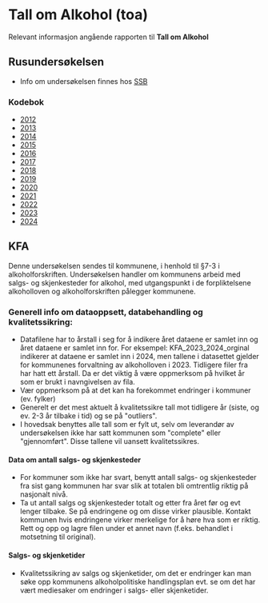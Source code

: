 # Tall om Alkohol (toa)
Relevant informasjon angående rapporten til **Tall om Alkohol**

## Rusundersøkelsen
- Info om undersøkelsen finnes hos [SSB](https://www.ssb.no/helse/undersokelsen-om-tobakk-og-rusmiddelbruk-i-norge)

### Kodebok
- [2012](https://folkehelsestats.github.io/toa/rus2012)
- [2013](https://folkehelsestats.github.io/toa/rus2013)
- [2014](https://folkehelsestats.github.io/toa/rus2014)
- [2015](https://folkehelsestats.github.io/toa/rus2015)
- [2016](https://folkehelsestats.github.io/toa/rus2016)
- [2017](https://folkehelsestats.github.io/toa/rus2017)
- [2018](https://folkehelsestats.github.io/toa/rus2018)
- [2019](https://folkehelsestats.github.io/toa/rus2019)
- [2020](https://folkehelsestats.github.io/toa/rus2020)
- [2021](https://folkehelsestats.github.io/toa/rus2021)
- [2022](https://folkehelsestats.github.io/toa/rus2022)
- [2023](https://folkehelsestats.github.io/toa/rus2023)
- [2024](https://folkehelsestats.github.io/toa/rus2024)

## KFA
Denne undersøkelsen sendes til kommunene, i henhold til §7-3  i alkoholforskriften. Undersøkelsen handler om kommunens arbeid med salgs- og skjenkesteder for alkohol, med utgangspunkt i de forpliktelsene alkoholloven og alkoholforskriften pålegger kommunene. 

### Generell info om dataoppsett, databehandling og kvalitetssikring:
- Datafilene har to årstall i seg for å indikere året dataene er samlet inn og året dataene er samlet inn for. For eksempel: KFA_2023_2024_orginal indikerer at dataene er samlet inn i 2024, men tallene i datasettet gjelder for kommunenes forvaltning av alkoholloven i 2023. Tidligere filer fra har hatt ett årstall. Da er det viktig å være oppmerksom på hvilket år som er brukt i navngivelsen av fila. 
- Vær oppmerksom på at det kan ha forekommet endringer i kommuner (ev. fylker)
- Generelt er det mest aktuelt å kvalitetssikre tall mot tidligere år (siste, og ev. 2-3 år tilbake i tid) og se på "outliers". 
- I hovedsak benyttes alle tall som er fylt ut, selv om leverandør av undersøkelsen ikke har satt kommunen som "complete" eller "gjennomført". Disse tallene vil uansett kvalitetssikres.

#### Data om antall salgs- og skjenkesteder
- For kommuner som ikke har svart, benytt antall salgs- og skjenkesteder fra sist gang kommunen har svar slik at totalen bli omtrentlig riktig på nasjonalt nivå.
- Ta ut antall salgs og skjenkesteder totalt og etter fra året før og evt lenger tilbake. Se på endringene og om disse virker plausible. Kontakt kommunen hvis endringene virker merkelige for å høre hva som er riktig. Rett og opp og lagre filen under et annet navn (f.eks. behandlet i motsetning til original).

#### Salgs- og skjenketider
- Kvalitetssikring av salgs og skjenketider, om det er endringer kan man søke opp kommunens alkoholpolitiske handlingsplan evt. se om det har vært mediesaker om endringer i salgs- eller skjenketider.
